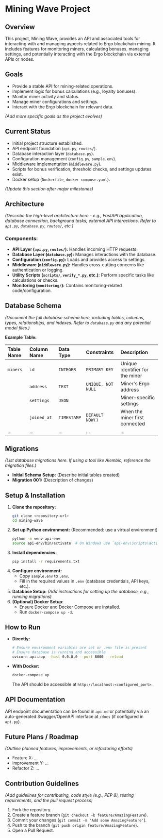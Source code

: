 # Mining Wave Project

## Overview

This project, Mining Wave, provides an API and associated tools for interacting with and managing aspects related to Ergo blockchain mining. It includes features for monitoring miners, calculating bonuses, managing settings, and potentially interacting with the Ergo blockchain via external APIs or nodes.

## Goals

*   Provide a stable API for mining-related operations.
*   Implement logic for bonus calculations (e.g., loyalty bonuses).
*   Monitor miner activity and status.
*   Manage miner configurations and settings.
*   Interact with the Ergo blockchain for relevant data.

*(Add more specific goals as the project evolves)*

## Current Status

*   Initial project structure established.
*   API endpoint foundation (`api.py`, `routes/`).
*   Database interaction layer (`database.py`).
*   Configuration management (`config.py`, `sample.env`).
*   Middleware implementation (`middleware.py`).
*   Scripts for bonus verification, threshold checks, and settings updates exist.
*   Docker setup (`Dockerfile`, `docker-compose.yaml`).

*(Update this section after major milestones)*

## Architecture

*(Describe the high-level architecture here - e.g., FastAPI application, database connection, background tasks, external API interactions. Refer to `api.py`, `database.py`, `routes/`, etc.)*

### Components:
*   **API Layer (`api.py`, `routes/`):** Handles incoming HTTP requests.
*   **Database Layer (`database.py`):** Manages interactions with the database.
*   **Configuration (`config.py`):** Loads and provides access to settings.
*   **Middleware (`middleware.py`):** Handles cross-cutting concerns like authentication or logging.
*   **Utility Scripts (`scripts/`, `verify_*.py`, etc.):** Perform specific tasks like calculations or checks.
*   **Monitoring (`monitoring/`):** Contains monitoring-related code/configuration.

## Database Schema

*(Document the full database schema here, including tables, columns, types, relationships, and indexes. Refer to `database.py` and any potential model files.)*

**Example Table:**

| Table Name | Column Name | Data Type | Constraints     | Description                       |
| :--------- | :---------- | :-------- | :-------------- | :-------------------------------- |
| `miners`   | `id`        | `INTEGER` | `PRIMARY KEY`   | Unique identifier for the miner |
|            | `address`   | `TEXT`    | `UNIQUE, NOT NULL` | Miner's Ergo address            |
|            | `settings`  | `JSON`    |                 | Miner-specific settings         |
|            | `joined_at` | `TIMESTAMP`| `DEFAULT NOW()` | When the miner first connected  |
| ...        | ...         | ...       | ...             | ...                               |


## Migrations

*(List database migrations here. If using a tool like Alembic, reference the migration files.)*

*   **Initial Schema Setup:** (Describe initial tables created)
*   **Migration 001:** (Description of changes)

## Setup & Installation

1.  **Clone the repository:**
    ```bash
    git clone <repository-url>
    cd mining-wave
    ```
2.  **Set up Python environment:** (Recommended: use a virtual environment)
    ```bash
    python -m venv api-env
    source api-env/bin/activate  # On Windows use `api-env\Scripts\activate`
    ```
3.  **Install dependencies:**
    ```bash
    pip install -r requirements.txt
    ```
4.  **Configure environment:**
    *   Copy `sample.env` to `.env`.
    *   Fill in the required values in `.env` (database credentials, API keys, etc.).
5.  **Database Setup:**
    *(Add instructions for setting up the database, e.g., running migrations)*
6.  **(Optional) Docker Setup:**
    *   Ensure Docker and Docker Compose are installed.
    *   Run `docker-compose up -d`.

## How to Run

*   **Directly:**
    ```bash
    # Ensure environment variables are set or .env file is present
    # Ensure database is running and accessible
    uvicorn api:app --host 0.0.0.0 --port 8000 --reload
    ```
*   **With Docker:**
    ```bash
    docker-compose up
    ```
    The API should be accessible at `http://localhost:<configured_port>`.

## API Documentation

API endpoint documentation can be found in `api.md` or potentially via an auto-generated Swagger/OpenAPI interface at `/docs` (if configured in `api.py`).

## Future Plans / Roadmap

*(Outline planned features, improvements, or refactoring efforts)*

*   Feature X: ...
*   Improvement Y: ...
*   Refactor Z: ...

## Contribution Guidelines

*(Add guidelines for contributing, code style (e.g., PEP 8), testing requirements, and the pull request process)*

1.  Fork the repository.
2.  Create a feature branch (`git checkout -b feature/AmazingFeature`).
3.  Commit your changes (`git commit -m 'Add some AmazingFeature'`).
4.  Push to the branch (`git push origin feature/AmazingFeature`).
5.  Open a Pull Request. 